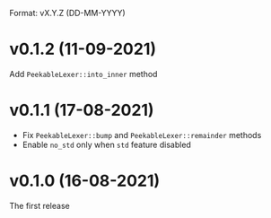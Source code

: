 Format: vX.Y.Z (DD-MM-YYYY)

# v0.1.2 (11-09-2021)
Add `PeekableLexer::into_inner` method

# v0.1.1 (17-08-2021)
* Fix `PeekableLexer::bump` and `PeekableLexer::remainder` methods
* Enable `no_std` only when `std` feature disabled

# v0.1.0 (16-08-2021)

The first release
